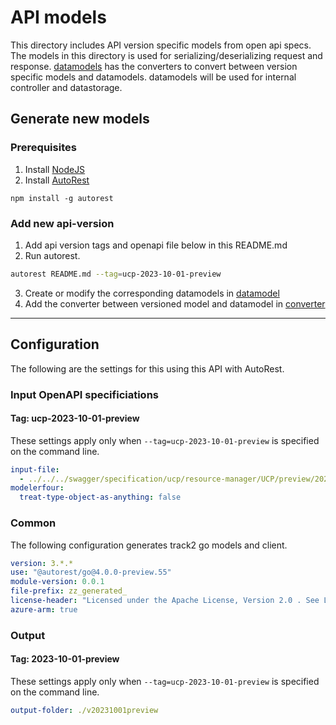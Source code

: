 # API models

This directory includes API version specific models from open api specs. The models in this directory is used for serializing/deserializing request and response. [datamodels](../datamodel/) has the converters to convert between version specific models and datamodels. datamodels will be used for internal controller and datastorage.

## Generate new models
### Prerequisites
1. Install [NodeJS](https://nodejs.org/)
2. Install [AutoRest](http://aka.ms/autorest)
```
npm install -g autorest
```

### Add new api-version

1. Add api version tags and openapi file below in this README.md
2. Run autorest.
```bash
autorest README.md --tag=ucp-2023-10-01-preview
```
3. Create or modify the corresponding datamodels in [datamodel](../datamodel/)
4. Add the converter between versioned model and datamodel in [converter](../datamodel/converter/)

---

## Configuration

The following are the settings for this using this API with AutoRest.

### Input OpenAPI specificiations

#### Tag: ucp-2023-10-01-preview

These settings apply only when `--tag=ucp-2023-10-01-preview` is specified on the command line.

```yaml $(tag) == 'ucp-2023-10-01-preview'
input-file:
  - ../../../swagger/specification/ucp/resource-manager/UCP/preview/2023-10-01-preview/openapi.json
modelerfour: 
  treat-type-object-as-anything: false
```

### Common

The following configuration generates track2 go models and client.

```yaml $(tag) != ''
version: 3.*.*
use: "@autorest/go@4.0.0-preview.55"
module-version: 0.0.1
file-prefix: zz_generated_
license-header: "Licensed under the Apache License, Version 2.0 . See LICENSE in the repository root for license information.\nCode generated by Microsoft (R) AutoRest Code Generator.\nChanges may cause incorrect behavior and will be lost if the code is regenerated."
azure-arm: true
```

### Output

#### Tag: 2023-10-01-preview

These settings apply only when `--tag=ucp-2023-10-01-preview` is specified on the command line.

```yaml $(tag) == 'ucp-2023-10-01-preview'
output-folder: ./v20231001preview
```
